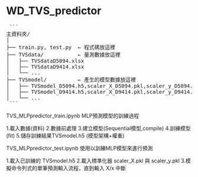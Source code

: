 # WD_TVS_predictor
<pre> ``` 
主資料夾/
│
├── train.py, test.py  ← 程式碼放這裡
├── TVSdata/           ← 量測數據放這裡
│   ├── TVSdataD5094.xlsx
│   ├── TVSdataD9414.xlsx
│   └── ...
├── TVSmodel/          ← 產生的模型數據放這裡
│   ├── TVSmodel_D5094.h5,scaler_X_D5094.pkl,scaler_y_D5094.pkl
│   ├── TVSmodel_D9414.h5,scaler_X_D9414.pkl,scaler_y_D9414.pkl
│   └── ...
 ``` </pre>

TVS_MLPpredictor_train.ipynb MLP預測模型的訓練過程

1.載入數據(資料)
2.數據前處理
3.建立模型(Sequential模型,compile)
4.訓練模型(fit)
5.儲存訓練結果TVSmodel.h5 (模型架構+權重)

TVS_MLPpredictor_test.ipynb 使用以訓練MLP模型來進行預測

1.載入已訓練的 TVSmodel.h5
2.載入標準化器 scaler_X.pkl 與 scaler_y.pkl
3.模擬命令列式的單筆預測輸入流程，直到輸入 X/x 中斷
